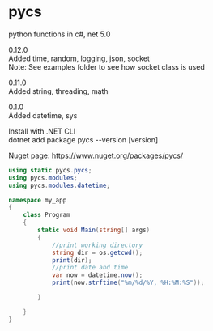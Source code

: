 # pycs
python functions in c#, net 5.0

0.12.0  
Added time, random, logging, json, socket                        
Note: See examples folder to see how socket class is used
         
0.11.0  
Added string, threading, math

0.1.0  
Added datetime, sys

Install with .NET CLI  
dotnet add package pycs --version [version]

Nuget page:
https://www.nuget.org/packages/pycs/

```csharp
using static pycs.pycs;
using pycs.modules;
using pycs.modules.datetime;

namespace my_app
{
    class Program
    {
        static void Main(string[] args)
        {
            //print working directory
            string dir = os.getcwd();
            print(dir);
            //print date and time
            var now = datetime.now();
            print(now.strftime("%m/%d/%Y, %H:%M:%S"));

        }

    }
}
```

